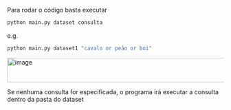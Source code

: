 Para rodar o código basta executar
```bash
python main.py dataset consulta
```

e.g.
```bash
python main.py dataset1 "cavalo or peão or boi"
```
<img width="938" height="57" alt="image" src="https://github.com/user-attachments/assets/7fb107fe-908f-4d16-b99e-d8ffd80df539" />

Se nenhuma consulta for especificada, o programa irá executar a consulta dentro da pasta do dataset
